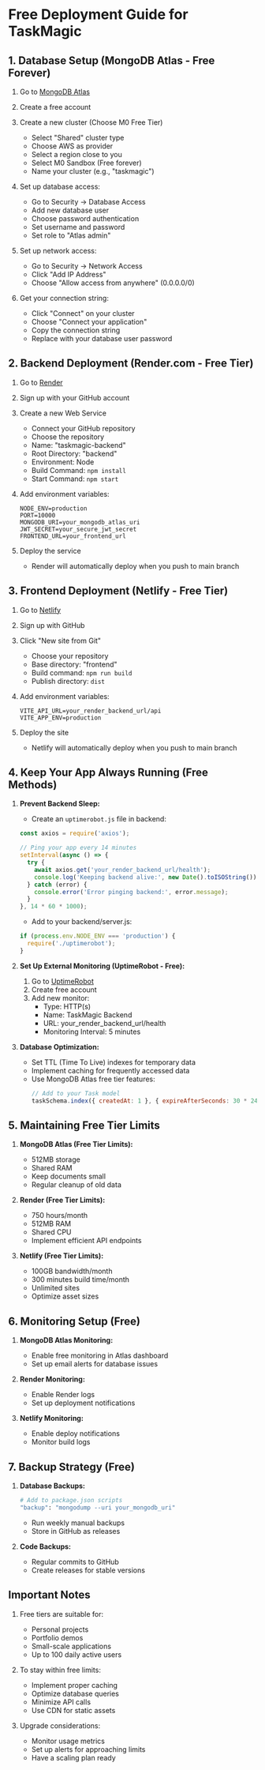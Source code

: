 # Free Deployment Guide for TaskMagic

## 1. Database Setup (MongoDB Atlas - Free Forever)

1. Go to [MongoDB Atlas](https://www.mongodb.com/cloud/atlas)
2. Create a free account
3. Create a new cluster (Choose M0 Free Tier)
   - Select "Shared" cluster type
   - Choose AWS as provider
   - Select a region close to you
   - Select M0 Sandbox (Free forever)
   - Name your cluster (e.g., "taskmagic")

4. Set up database access:
   - Go to Security → Database Access
   - Add new database user
   - Choose password authentication
   - Set username and password
   - Set role to "Atlas admin"

5. Set up network access:
   - Go to Security → Network Access
   - Click "Add IP Address"
   - Choose "Allow access from anywhere" (0.0.0.0/0)

6. Get your connection string:
   - Click "Connect" on your cluster
   - Choose "Connect your application"
   - Copy the connection string
   - Replace <password> with your database user password

## 2. Backend Deployment (Render.com - Free Tier)

1. Go to [Render](https://render.com)
2. Sign up with your GitHub account
3. Create a new Web Service
   - Connect your GitHub repository
   - Choose the repository
   - Name: "taskmagic-backend"
   - Root Directory: "backend"
   - Environment: Node
   - Build Command: `npm install`
   - Start Command: `npm start`

4. Add environment variables:
   ```
   NODE_ENV=production
   PORT=10000
   MONGODB_URI=your_mongodb_atlas_uri
   JWT_SECRET=your_secure_jwt_secret
   FRONTEND_URL=your_frontend_url
   ```

5. Deploy the service
   - Render will automatically deploy when you push to main branch

## 3. Frontend Deployment (Netlify - Free Tier)

1. Go to [Netlify](https://www.netlify.com)
2. Sign up with GitHub
3. Click "New site from Git"
   - Choose your repository
   - Base directory: "frontend"
   - Build command: `npm run build`
   - Publish directory: `dist`

4. Add environment variables:
   ```
   VITE_API_URL=your_render_backend_url/api
   VITE_APP_ENV=production
   ```

5. Deploy the site
   - Netlify will automatically deploy when you push to main branch

## 4. Keep Your App Always Running (Free Methods)

1. **Prevent Backend Sleep:**
   - Create an `uptimerobot.js` file in backend:
   ```javascript
   const axios = require('axios');
   
   // Ping your app every 14 minutes
   setInterval(async () => {
     try {
       await axios.get('your_render_backend_url/health');
       console.log('Keeping backend alive:', new Date().toISOString());
     } catch (error) {
       console.error('Error pinging backend:', error.message);
     }
   }, 14 * 60 * 1000);
   ```
   - Add to your backend/server.js:
   ```javascript
   if (process.env.NODE_ENV === 'production') {
     require('./uptimerobot');
   }
   ```

2. **Set Up External Monitoring (UptimeRobot - Free):**
   1. Go to [UptimeRobot](https://uptimerobot.com)
   2. Create free account
   3. Add new monitor:
      - Type: HTTP(s)
      - Name: TaskMagic Backend
      - URL: your_render_backend_url/health
      - Monitoring Interval: 5 minutes

3. **Database Optimization:**
   - Set TTL (Time To Live) indexes for temporary data
   - Implement caching for frequently accessed data
   - Use MongoDB Atlas free tier features:
     ```javascript
     // Add to your Task model
     taskSchema.index({ createdAt: 1 }, { expireAfterSeconds: 30 * 24 * 60 * 60 }); // 30 days
     ```

## 5. Maintaining Free Tier Limits

1. **MongoDB Atlas (Free Tier Limits):**
   - 512MB storage
   - Shared RAM
   - Keep documents small
   - Regular cleanup of old data

2. **Render (Free Tier Limits):**
   - 750 hours/month
   - 512MB RAM
   - Shared CPU
   - Implement efficient API endpoints

3. **Netlify (Free Tier Limits):**
   - 100GB bandwidth/month
   - 300 minutes build time/month
   - Unlimited sites
   - Optimize asset sizes

## 6. Monitoring Setup (Free)

1. **MongoDB Atlas Monitoring:**
   - Enable free monitoring in Atlas dashboard
   - Set up email alerts for database issues

2. **Render Monitoring:**
   - Enable Render logs
   - Set up deployment notifications

3. **Netlify Monitoring:**
   - Enable deploy notifications
   - Monitor build logs

## 7. Backup Strategy (Free)

1. **Database Backups:**
   ```bash
   # Add to package.json scripts
   "backup": "mongodump --uri your_mongodb_uri"
   ```
   - Run weekly manual backups
   - Store in GitHub as releases

2. **Code Backups:**
   - Regular commits to GitHub
   - Create releases for stable versions

## Important Notes

1. Free tiers are suitable for:
   - Personal projects
   - Portfolio demos
   - Small-scale applications
   - Up to 100 daily active users

2. To stay within free limits:
   - Implement proper caching
   - Optimize database queries
   - Minimize API calls
   - Use CDN for static assets

3. Upgrade considerations:
   - Monitor usage metrics
   - Set up alerts for approaching limits
   - Have a scaling plan ready 